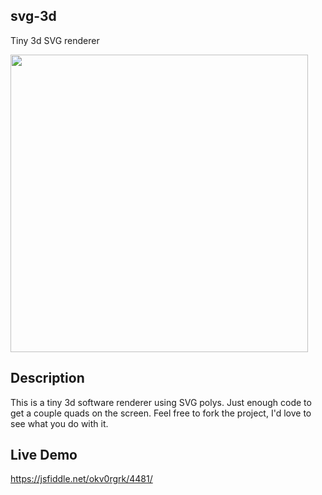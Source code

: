## svg-3d
Tiny 3d SVG renderer

<img width="476" src="https://cloud.githubusercontent.com/assets/623790/13055128/8342a0b2-d3db-11e5-8a04-1daee6010dd9.png">

## Description

This is a tiny 3d software renderer using SVG polys. Just enough code to get a couple quads on the screen. Feel free to fork the project, I'd love to see what you do with it.

## Live Demo

https://jsfiddle.net/okv0rgrk/4481/
